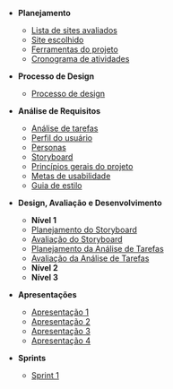 - **Planejamento**
  - [Lista de sites avaliados](docs/planejamento/lista_sites.md)
  - [Site escolhido](docs/planejamento/site.md)
  - [Ferramentas do projeto](docs/planejamento/ferramentas.md)
  - [Cronograma de atividades](docs/planejamento/cronograma.md)

- **Processo de Design**
  - [Processo de design](docs/processo_design/processo_design.md)
  
- **Análise de Requisitos**
  - [Análise de tarefas](docs/analise_requisitos/contexto_uso/analise_tarefas.md)
  - [Perfil do usuário](docs/analise_requisitos/contexto_uso/perfil_usuario.md)
  - [Personas](docs/analise_requisitos/contexto_uso/personas.md)
  - [Storyboard](docs/analise_requisitos/contexto_uso/storyboard.md)
  - [Princípios gerais do projeto](docs/analise_requisitos/principios_projeto.md)
  - [Metas de usabilidade](docs/analise_requisitos/metas_usabilidade.md)
  - [Guia de estilo](docs/analise_requisitos/guia_estilo.md)

- **Design, Avaliação e Desenvolvimento**
  - **Nível 1**
  - [Planejamento do Storyboard](docs/design_avaliacao_desenvolvimento/nivel_1/planejamento_storyboard.md)
  - [Avaliação do Storyboard](docs/design_avaliacao_desenvolvimento/nivel_1/avaliacao_storyboard.md)
  - [Planejamento da Análise de Tarefas](docs/design_avaliacao_desenvolvimento/nivel_1/planejamento_analise_tarefas.md)
  - [Avaliação da Análise de Tarefas](docs/design_avaliacao_desenvolvimento/nivel_1/avaliacao_analise_tarefas.md) 
  - **Nível 2**
  - **Nível 3**

- **Apresentações**
  - [Apresentação 1](docs/apresentacoes/apresentacao1.md)
  - [Apresentação 2](docs/apresentacoes/apresentacao2.md)
  - [Apresentação 3](docs/apresentacoes/apresentacao3.md)
  - [Apresentação 4](docs/apresentacoes/apresentacao4.md)

- **Sprints**
  - [Sprint 1](docs/sprint/healtcheck.md)
